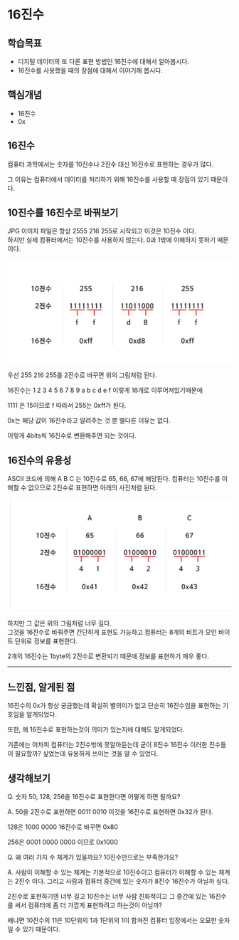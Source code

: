 # 16진수

## 학습목표
- 디지털 데이터의 또 다른 표현 방법인 16진수에 대해서 알아봅시다.
- 16진수를 사용했을 때의 장점에 대해서 이야기해 봅시다.

## 핵심개념
- 16진수
- 0x

## 16진수
컴퓨터 과학에서는 숫자를 10진수나 2진수 대신 16진수로 표현하는 경우가 많다. 

그 이유는 컴퓨터에서 데이터를 처리하기 위해 16진수를 사용할 때 장점이 있기 때문이다. 

## 10진수를 16진수로 바꿔보기
JPG 이미지 파일은 항상 2555 216 255로 시작되고 이것은 10진수 이다. 
<br>
하지만 실제 컴퓨터에서는 10진수를 사용하지 않는다. 0과 1밖에 이해하지 못하기 때문이다.

![](/image/16%EC%A7%84%EC%88%98.JPG)

우선 255 216 255를 2진수로 바꾸면 위의 그림처럼 된다.

16진수는 1 2 3 4 5 6 7 8 9 a b c d e f 이렇게 16개로 이루어져있기때문에

1111 은 15이므로 f 따라서 255는 0xff가 된다.

0x는 해당 값이 16진수라고 알려주는 것 뿐 별다른 이유는 없다.

이렇게 4bits씩 16진수로 변환해주면 되는 것이다.

## 16진수의 유용성
ASCII 코드에 의해 A B C 는 10진수로 65, 66, 67에 해당된다. 컴퓨터는 10진수를 이해할 수 없으므로 2진수로 표현하면 아래의 사진처럼 된다.

![](/image/ASCII16.JPG)

하지만 그 값은 위의 그림처럼 너무 길다. <br>
그것을 16진수로 바꿔주면 간단하게 표현도 가능하고 컴퓨터는 8개의 비트가 모인 바이트 단위로 정보를 표현한다.

2개의 16진수는 1byte의 2진수로 변환되기 때문에 정보를 표현하기 매우 좋다.

---

## 느낀점, 알게된 점
16진수의 0x가 항상 궁금했는데 확실히 별의미가 없고 단순히 16진수임을 표현하는 기호임을 알게되었다.

또한, 왜 16진수로 표현하는것이 의미가 있는지에 대해도 알게되었다.

기존에는 어차피 컴퓨터는 2진수밖에 못알아듣는데 굳이 8진수 16진수 이러한 진수들이 필요할까? 싶었는데 유용하게 쓰이는 것을 알 수 있었다.

## 생각해보기
Q. 숫자 50, 128, 256을 16진수로 표현한다면 어떻게 하면 될까요?

A. 50을 2진수로 표현하면 0011 0010 이것을 16진수로 표현하면 0x32가 된다.

128은 1000 0000 16진수로 바꾸면 0x80

256은 0001 0000 0000 이므로 0x1000

Q. 왜 여러 가지 수 체계가 있을까요? 10진수만으로는 부족한가요?

A. 사람이 이해할 수 있는 체계는 기본적으로 10진수이고 컴퓨터가 이해할 수 있는 체계는 2진수 이다. 그리고 사람과 컴퓨터 중간에 있는 숫자가 8진수 16진수가 아닐까 싶다.

2진수로 표현하기엔 너무 길고 10진수는 너무 사람 친화적이고 그 중간에 있는 16진수를 써서 컴퓨터에 좀 더 가깝게 표현하려고 하는것이 아닐까?

왜냐면 10진수의 11은 10단위의 1과 1단위의 1이 합쳐진 컴퓨터 입장에서는 오묘한 숫자일 수 있기 때문이다.


